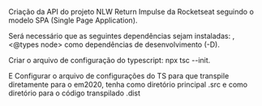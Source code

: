 Criação da API do projeto NLW Return Impulse da Rocketseat seguindo o modelo SPA (Single Page Application).

Será necessário que as seguintes dependências sejam instaladas: <typescript>, <@types node> <ts-node-dev> como dependências de desenvolvimento (-D).

Criar o arquivo de configuração do typescript: npx tsc --init.

E Configurar o arquivo de configurações do TS para que transpile diretamente para o em2020, 
tenha como diretório principal .src 
e como diretório para o código transpilado .dist
